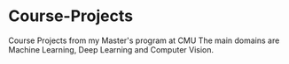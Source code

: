 # Course-Projects
Course Projects from my Master's program at CMU
The main domains are Machine Learning, Deep Learning and Computer Vision.

